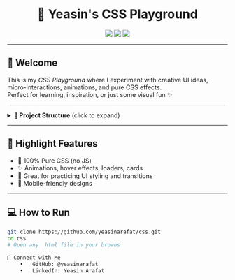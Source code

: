 <h1 align="center">🎨 Yeasin's CSS Playground</h1>

<p align="center">
  <img src="https://img.shields.io/badge/CSS3-Stylish-blue?logo=css3&logoColor=white&style=for-the-badge" />
  <img src="https://img.shields.io/github/languages/top/Yeasinoncode98/css?style=for-the-badge" />
  <img src="https://img.shields.io/github/stars/Yeasinoncode98/css?style=for-the-badge" />
</p>

---

## 🚀 Welcome

This is my *CSS Playground* where I experiment with creative UI ideas, micro-interactions, animations, and pure CSS effects.  
Perfect for learning, inspiration, or just some visual fun ✨

---

<details>
<summary><b>📁 Project Structure</b> (click to expand)</summary>

css-repo/
├── buttons/
│   ├── neon-button.html
│   ├── glass-button.html
├── loaders/
│   ├── spinner.html
│   ├── wave-loader.html
├── cards/
│   ├── flip-card.html
│   ├── hover-glow-card.html
└── animations/
├── bouncing-ball.html
├── text-typing-effect.html

</details>

---

## 🌟 Highlight Features

- 🎯 100% Pure CSS (no JS)
- ✨ Animations, hover effects, loaders, cards
- 🎨 Great for practicing UI styling and transitions
- 📱 Mobile-friendly designs

---

## 💻 How to Run

```bash
git clone https://github.com/yeasinarafat/css.git
cd css
# Open any .html file in your browns

🙌 Connect with Me
	•	GitHub: @yeasinarafat
	•	LinkedIn: Yeasin Arafat
